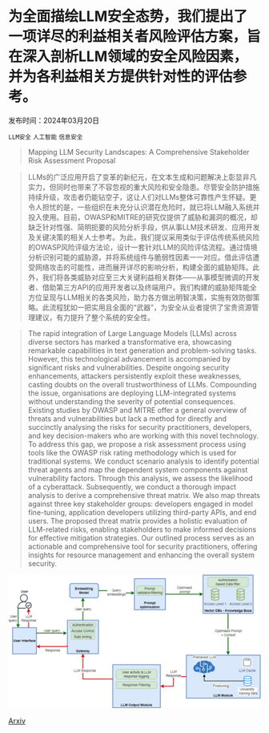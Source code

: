 # 为全面描绘LLM安全态势，我们提出了一项详尽的利益相关者风险评估方案，旨在深入剖析LLM领域的安全风险因素，并为各利益相关方提供针对性的评估参考。

发布时间：2024年03月20日

`LLM安全` `人工智能` `信息安全`

> Mapping LLM Security Landscapes: A Comprehensive Stakeholder Risk Assessment Proposal

> LLMs的广泛应用开启了变革的新纪元，在文本生成和问题解决上彰显非凡实力，但同时也带来了不容忽视的重大风险和安全隐患。尽管安全防护措施持续升级，攻击者仍能钻空子，这让人们对LLMs整体可靠性产生怀疑。更令人担忧的是，一些组织在未充分认识潜在危险时，就已将LLM融入系统并投入使用。目前，OWASP和MITRE的研究仅提供了威胁和漏洞的概况，却缺乏针对性强、简明扼要的风险分析手段，供从事LLM技术研发、应用开发及关键决策的相关人士参考。为此，我们提议采用类似于评估传统系统风险的OWASP风险评级方法论，设计一套针对LLM的风险评估流程。通过情境分析识别可能的威胁源，并将系统组件与脆弱性因素一一对应。借此评估遭受网络攻击的可能性，进而展开详尽的影响分析，构建全面的威胁矩阵。此外，我们将各类威胁对应至三大关键利益相关群体——从事模型微调的开发者、借助第三方API的应用开发者以及终端用户。我们构建的威胁矩阵能全方位呈现与LLM相关的各类风险，助力各方做出明智决策，实施有效防御策略。此流程犹如一把实用且全面的“武器”，为安全从业者提供了宝贵资源管理建议，有力提升了整个系统的安全性。

> The rapid integration of Large Language Models (LLMs) across diverse sectors has marked a transformative era, showcasing remarkable capabilities in text generation and problem-solving tasks. However, this technological advancement is accompanied by significant risks and vulnerabilities. Despite ongoing security enhancements, attackers persistently exploit these weaknesses, casting doubts on the overall trustworthiness of LLMs. Compounding the issue, organisations are deploying LLM-integrated systems without understanding the severity of potential consequences. Existing studies by OWASP and MITRE offer a general overview of threats and vulnerabilities but lack a method for directly and succinctly analysing the risks for security practitioners, developers, and key decision-makers who are working with this novel technology. To address this gap, we propose a risk assessment process using tools like the OWASP risk rating methodology which is used for traditional systems. We conduct scenario analysis to identify potential threat agents and map the dependent system components against vulnerability factors. Through this analysis, we assess the likelihood of a cyberattack. Subsequently, we conduct a thorough impact analysis to derive a comprehensive threat matrix. We also map threats against three key stakeholder groups: developers engaged in model fine-tuning, application developers utilizing third-party APIs, and end users. The proposed threat matrix provides a holistic evaluation of LLM-related risks, enabling stakeholders to make informed decisions for effective mitigation strategies. Our outlined process serves as an actionable and comprehensive tool for security practitioners, offering insights for resource management and enhancing the overall system security.

![为全面描绘LLM安全态势，我们提出了一项详尽的利益相关者风险评估方案，旨在深入剖析LLM领域的安全风险因素，并为各利益相关方提供针对性的评估参考。](../../../paper_images/2403.13309/final_uni.png)

[Arxiv](https://arxiv.org/abs/2403.13309)